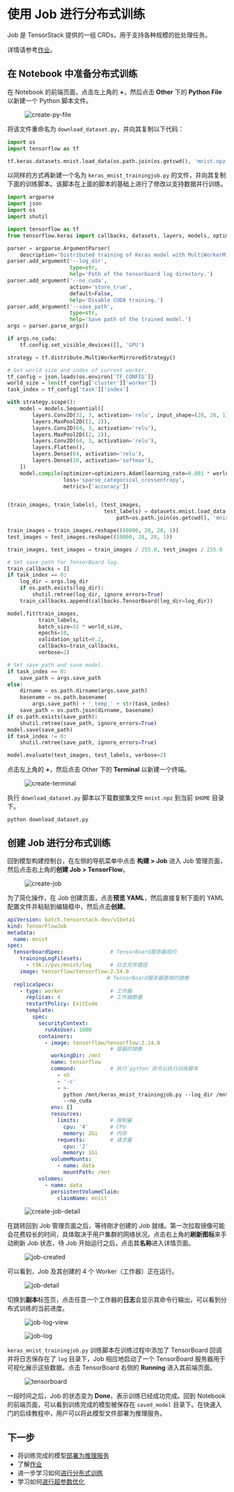 # 使用 Job 进行分布式训练

Job 是 TensorStack 提供的一组 CRDs，用于支持各种规模的批处理任务。

详情请参考[作业](../modules/jobs/index.md)。

## 在 Notebook 中准备分布式训练

在 Notebook 的前端页面，点击左上角的 **+**，然后点击 **Other** 下的 **Python File** 以新建一个 Python 脚本文件。

<figure class="screenshot">
  <img alt="create-py-file" src="../assets/get-started/training-using-job/create-py-file.png" class="screenshot"/>
</figure>

将该文件重命名为 `download_dataset.py`，并向其复制以下代码：

```python title="download_dataset.py"
import os
import tensorflow as tf

tf.keras.datasets.mnist.load_data(os.path.join(os.getcwd(), 'mnist.npz'))
```

以同样的方式再新建一个名为 `keras_mnist_trainingjob.py` 的文件，并向其复制下面的训练脚本。该脚本在上面的脚本的基础上进行了修改以支持数据并行训练。

```python title="keras_mnist_trainingjob.py"
import argparse
import json
import os
import shutil

import tensorflow as tf
from tensorflow.keras import callbacks, datasets, layers, models, optimizers

parser = argparse.ArgumentParser(
    description='Distributed training of Keras model with MultiWorkerMirroredStrategy.')
parser.add_argument('--log_dir',
                    type=str,
                    help='Path of the tensorboard log directory.')
parser.add_argument('--no_cuda',
                    action='store_true',
                    default=False,
                    help='Disable CUDA training.')
parser.add_argument('--save_path',
                    type=str,
                    help='Save path of the trained model.')
args = parser.parse_args()

if args.no_cuda:
    tf.config.set_visible_devices([], 'GPU')

strategy = tf.distribute.MultiWorkerMirroredStrategy()

# Get world size and index of current worker.
tf_config = json.loads(os.environ['TF_CONFIG'])
world_size = len(tf_config['cluster']['worker'])
task_index = tf_config['task']['index']

with strategy.scope():
    model = models.Sequential([
        layers.Conv2D(32, 3, activation='relu', input_shape=(28, 28, 1)),
        layers.MaxPool2D((2, 2)),
        layers.Conv2D(64, 3, activation='relu'),
        layers.MaxPool2D((2, 2)),
        layers.Conv2D(64, 3, activation='relu'),
        layers.Flatten(),
        layers.Dense(64, activation='relu'),
        layers.Dense(10, activation='softmax'),
    ])
    model.compile(optimizer=optimizers.Adam(learning_rate=0.001 * world_size),
                  loss='sparse_categorical_crossentropy',
                  metrics=['accuracy'])


(train_images, train_labels), (test_images,
                               test_labels) = datasets.mnist.load_data(
                                   path=os.path.join(os.getcwd(), 'mnist.npz'))

train_images = train_images.reshape((60000, 28, 28, 1))
test_images = test_images.reshape((10000, 28, 28, 1))

train_images, test_images = train_images / 255.0, test_images / 255.0

# Set save path for TensorBoard log.
train_callbacks = []
if task_index == 0:
    log_dir = args.log_dir
    if os.path.exists(log_dir):
        shutil.rmtree(log_dir, ignore_errors=True)
    train_callbacks.append(callbacks.TensorBoard(log_dir=log_dir))

model.fit(train_images,
          train_labels,
          batch_size=32 * world_size,
          epochs=10,
          validation_split=0.2,
          callbacks=train_callbacks,
          verbose=2)

# Set save path and save model.
if task_index == 0:
    save_path = args.save_path
else:
    dirname = os.path.dirname(args.save_path)
    basename = os.path.basename(
        args.save_path) + '_temp_' + str(task_index)
    save_path = os.path.join(dirname, basename)
if os.path.exists(save_path):
    shutil.rmtree(save_path, ignore_errors=True)
model.save(save_path)
if task_index != 0:
    shutil.rmtree(save_path, ignore_errors=True)

model.evaluate(test_images, test_labels, verbose=2)

```

点击左上角的 **+**，然后点击 Other 下的 **Terminal** 以新建一个终端。

<figure class="screenshot">
  <img alt="create-terminal" src="../assets/get-started/training-using-job/create-terminal.png" class="screenshot"/>
</figure>

执行 `download_dataset.py` 脚本以下载数据集文件 `mnist.npz` 到当前 `$HOME` 目录下。

```shell
python download_dataset.py
```

## 创建 Job 进行分布式训练

回到模型构建控制台，在左侧的导航菜单中点击 **构建 > Job** 进入 Job 管理页面，然后点击右上角的**创建 Job > TensorFlow**。

<figure class="screenshot">
  <img alt="create-job" src="../assets/get-started/training-first-model/create-job.png" class="screenshot"/>
</figure>

为了简化操作，在 Job 创建页面，点击**预览 YAML**，然后直接复制下面的 YAML 配置文件并粘贴到编辑框中，然后点击**创建**。

```yaml
apiVersion: batch.tensorstack.dev/v1beta1
kind: TensorFlowJob
metadata:
  name: mnist
spec:
  tensorboardSpec:               # TensorBoard服务器规约
    trainingLogFilesets:
      - t9k://pvc/mnist/log      # 日志文件路径
    image: tensorflow/tensorflow:2.14.0
                                # TensorBoard服务器使用的镜像
  replicaSpecs:
    - type: worker               # 工作器
      replicas: 4                # 工作器数量
      restartPolicy: ExitCode
      template:
        spec:
          securityContext:
            runAsUser: 1000
          containers:
            - image: tensorflow/tensorflow:2.14.0
                                 # 容器的镜像
              workingDir: /mnt
              name: tensorflow
              command:           # 执行`python`命令以执行训练脚本
                - sh
                - '-c'
                - >-
                  python /mnt/keras_mnist_trainingjob.py --log_dir /mnt/log --save_path /mnt/saved_model
                  --no_cuda
              env: []
              resources:
                limits:          # 限制量
                  cpu: '4'       # CPU
                  memory: 2Gi    # 内存
                requests:        # 请求量
                  cpu: '2'
                  memory: 1Gi
              volumeMounts:
                - name: data
                  mountPath: /mnt
          volumes:
            - name: data
              persistentVolumeClaim:
                claimName: mnist
```

<figure class="screenshot">
  <img alt="create-job-detail" src="../assets/get-started/training-first-model/create-job-detail.png" class="screenshot"/>
</figure>

在跳转回到 Job 管理页面之后，等待刚才创建的 Job 就绪。第一次拉取镜像可能会花费较长的时间，具体取决于用户集群的网络状况。点击右上角的**刷新图标**来手动刷新 Job 状态，待 Job 开始运行之后，点击其**名称**进入详情页面。

<figure class="screenshot">
  <img alt="job-created" src="../assets/get-started/training-first-model/job-created.png" class="screenshot"/>
</figure>

可以看到，Job 及其创建的 4 个 Worker（工作器）正在运行。

<figure class="screenshot">
  <img alt="job-detail" src="../assets/get-started/training-first-model/job-detail.png" class="screenshot"/>
</figure>

切换到**副本**标签页，点击任意一个工作器的**日志**会显示其命令行输出，可以看到分布式训练的当前进度。

<figure class="screenshot">
  <img alt="job-log-view" src="../assets/get-started/training-first-model/job-log-view.png" class="screenshot"/>
</figure>

<figure class="screenshot">
  <img alt="job-log" src="../assets/get-started/training-first-model/job-log.png" class="screenshot"/>
</figure>

`keras_mnist_trainingjob.py` 训练脚本在训练过程中添加了 TensorBoard 回调并将日志保存在了 `log` 目录下，Job 相应地启动了一个 TensorBoard 服务器用于可视化展示这些数据。点击 TensorBoard 右侧的 **Running** 进入其前端页面。

<figure class="screenshot">
  <img alt="tensorboard" src="../assets/get-started/training-first-model/tensorboard.png" class="screenshot"/>
</figure>

一段时间之后，Job 的状态变为 **Done**，表示训练已经成功完成。回到 Notebook 的前端页面，可以看到训练完成的模型被保存在 `saved_model` 目录下。在快速入门的后续教程中，用户可以将此模型文件部署为推理服务。

## 下一步

* 将训练完成的模型[部署为推理服务](./deploy-model.md)
* 了解[作业](../modules/jobs/index.md)
* 进一步学习如何[进行分布式训练](../tasks/model-training.md)
* 学习如何[进行超参数优化](../tasks/hyperparameter-tuning.md)
